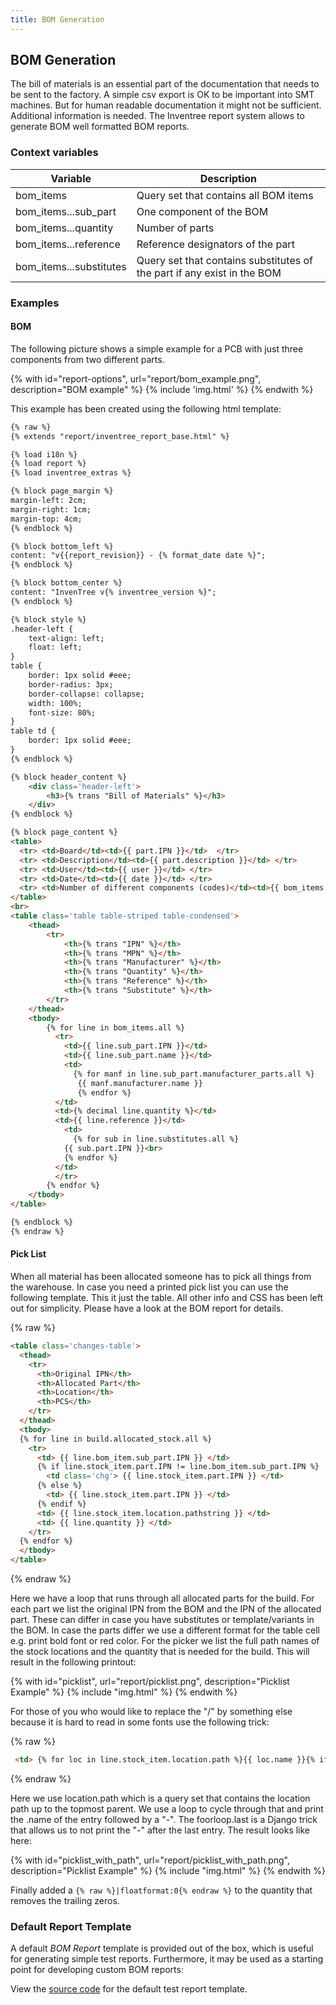 ```yaml
---
title: BOM Generation
---
```


## BOM Generation

The bill of materials is an essential part of the documentation that needs to be sent to the factory. A simple csv export is OK to be important into SMT machines. But for human readable documentation it might not be sufficient. Additional information is needed. The Inventree report system allows to generate BOM well formatted BOM reports.

### Context variables
| Variable | Description |
| --- | --- |
| bom_items | Query set that contains all BOM items |
| bom_items...sub_part | One component of the BOM |
| bom_items...quantity | Number of parts |
| bom_items...reference | Reference designators of the part |
| bom_items...substitutes | Query set that contains substitutes of the part if any exist in the BOM |

### Examples

#### BOM

The following picture shows a simple example for a PCB with just three components from two different parts.

{% with id="report-options", url="report/bom_example.png", description="BOM example" %} {% include 'img.html' %} {% endwith %}

This example has been created using the following html template:

```html
{% raw %}
{% extends "report/inventree_report_base.html" %}

{% load i18n %}
{% load report %}
{% load inventree_extras %}

{% block page_margin %}
margin-left: 2cm;
margin-right: 1cm;
margin-top: 4cm;
{% endblock %}

{% block bottom_left %}
content: "v{{report_revision}} - {% format_date date %}";
{% endblock %}

{% block bottom_center %}
content: "InvenTree v{% inventree_version %}";
{% endblock %}

{% block style %}
.header-left {
    text-align: left;
    float: left;
}
table {
    border: 1px solid #eee;
    border-radius: 3px;
    border-collapse: collapse;
    width: 100%;
    font-size: 80%;
}
table td {
    border: 1px solid #eee;
}
{% endblock %}

{% block header_content %}
    <div class='header-left'>
        <h3>{% trans "Bill of Materials" %}</h3>
    </div>
{% endblock %}

{% block page_content %}
<table>
  <tr> <td>Board</td><td>{{ part.IPN }}</td>  </tr>
  <tr> <td>Description</td><td>{{ part.description }}</td> </tr>
  <tr> <td>User</td><td>{{ user }}</td> </tr>
  <tr> <td>Date</td><td>{{ date }}</td> </tr>
  <tr> <td>Number of different components (codes)</td><td>{{ bom_items.count }}</td> </tr>
</table>
<br>
<table class='table table-striped table-condensed'>
    <thead>
        <tr>
            <th>{% trans "IPN" %}</th>
            <th>{% trans "MPN" %}</th>
            <th>{% trans "Manufacturer" %}</th>
            <th>{% trans "Quantity" %}</th>
            <th>{% trans "Reference" %}</th>
            <th>{% trans "Substitute" %}</th>
        </tr>
    </thead>
    <tbody>
        {% for line in bom_items.all %}
          <tr>
            <td>{{ line.sub_part.IPN }}</td>
            <td>{{ line.sub_part.name }}</td>
	        <td>
	          {% for manf in line.sub_part.manufacturer_parts.all %}
               {{ manf.manufacturer.name }}
               {% endfor %}
          </td>
          <td>{% decimal line.quantity %}</td>
          <td>{{ line.reference }}</td>
	        <td>
	          {% for sub in line.substitutes.all %}
		    {{ sub.part.IPN }}<br>
            {% endfor %}
          </td>
          </tr>
        {% endfor %}
    </tbody>
</table>

{% endblock %}
{% endraw %}
```

#### Pick List

When all material has been allocated someone has to pick all things from the warehouse.
In case you need a printed pick list you can use the following template. This it just the
table. All other info and CSS has been left out for simplicity. Please have a look at the
BOM report for details.

{% raw %}
```html
<table class='changes-table'>
  <thead>
    <tr>
      <th>Original IPN</th>
      <th>Allocated Part</th>
      <th>Location</th>
      <th>PCS</th>
    </tr>
  </thead>
  <tbody>
  {% for line in build.allocated_stock.all %}
    <tr>
      <td> {{ line.bom_item.sub_part.IPN }} </td>
      {% if line.stock_item.part.IPN != line.bom_item.sub_part.IPN %}
        <td class='chg'> {{ line.stock_item.part.IPN }} </td>
      {% else %}
        <td> {{ line.stock_item.part.IPN }} </td>
      {% endif %}
      <td> {{ line.stock_item.location.pathstring }} </td>
      <td> {{ line.quantity }} </td>
    </tr>
  {% endfor %}
  </tbody>
</table>
```
{% endraw %}

Here we have a loop that runs through all allocated parts for the build. For each part
we list the original IPN from the BOM and the IPN of the allocated part. These can differ
in case you have substitutes or template/variants in the BOM. In case the parts differ
we use a different format for the table cell e.g. print bold font or red color.
For the picker we list the full path names of the stock locations and the quantity
that is needed for the build. This will result in the following printout:

{% with id="picklist", url="report/picklist.png", description="Picklist Example" %} {% include "img.html" %} {% endwith %}

For those of you who would like to replace the "/" by something else because it is hard
to read in some fonts use the following trick:

{% raw %}
```html
 <td> {% for loc in line.stock_item.location.path %}{{ loc.name }}{% if not forloop.last %}-{% endif %}{% endfor %} </td>
```
{% endraw %}

Here we use location.path which is a query set that contains the location path up to the
topmost parent. We use a loop to cycle through that and print the .name of the entry followed
by a "-". The foorloop.last is a Django trick that allows us to not print the "-" after
the last entry. The result looks like here:

{% with id="picklist_with_path", url="report/picklist_with_path.png", description="Picklist Example" %} {% include "img.html" %} {% endwith %}

Finally added a `{% raw %}|floatformat:0{% endraw %}` to the quantity that removes the trailing zeros.

### Default Report Template

A default *BOM Report* template is provided out of the box, which is useful for generating simple test reports. Furthermore, it may be used as a starting point for developing custom BOM reports:

View the [source code](https://github.com/inventree/InvenTree/blob/master/InvenTree/report/templates/report/inventree_bill_of_materials_report.html) for the default test report template.
